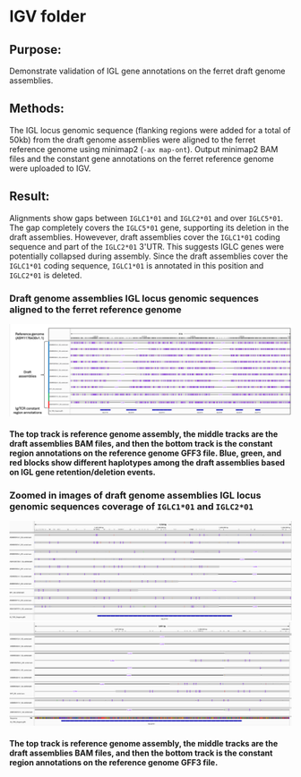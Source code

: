 # IGV folder

## Purpose:
Demonstrate validation of IGL gene annotations on the ferret draft genome assemblies.

## Methods:
The IGL locus genomic sequence (flanking regions were added for a total of 50kb) from the draft genome assemblies were aligned to the ferret reference genome using minimap2 (`-ax map-ont`).
Output minimap2 BAM files and the constant gene annotations on the ferret reference genome were uploaded to IGV.

## Result:
Alignments show gaps between `IGLC1*01` and `IGLC2*01` and over `IGLC5*01`. The gap completely covers the `IGLC5*01` gene, supporting its deletion in the draft assemblies. Howevever, draft assemblies cover the `IGLC1*01` coding sequence and part of the `IGLC2*01` 3'UTR. This suggests IGLC genes were potentially collapsed during assembly. Since the draft assemblies cover the `IGLC1*01` coding sequence, `IGLC1*01` is annotated in this position and `IGLC2*01` is deleted.

### Draft genome assemblies IGL locus genomic sequences aligned to the ferret reference genome
![alt text](https://github.com/ncsu-penglab/FerretIgTCR/blob/main/Annotations/IGV/DraftAssembliesIGLGenomic2Reference.png)
#### The top track is reference genome assembly, the middle tracks are the draft assemblies BAM files, and then the bottom track is the constant region annotations on the reference genome GFF3 file. Blue, green, and red blocks show different haplotypes among the draft assemblies based on IGL gene retention/deletion events.

### Zoomed in images of draft genome assemblies IGL locus genomic sequences coverage of `IGLC1*01` and `IGLC2*01`
![alt text](https://github.com/ncsu-penglab/FerretIgTCR/blob/main/Annotations/IGV/IGLC1*01_DraftAssemblies2Reference_91424.png)
![alt text](https://github.com/ncsu-penglab/FerretIgTCR/blob/main/Annotations/IGV/IGLC2*01_DraftAssemblies2Reference_91424.png)
#### The top track is reference genome assembly, the middle tracks are the draft assemblies BAM files, and then the bottom track is the constant region annotations on the reference genome GFF3 file.
